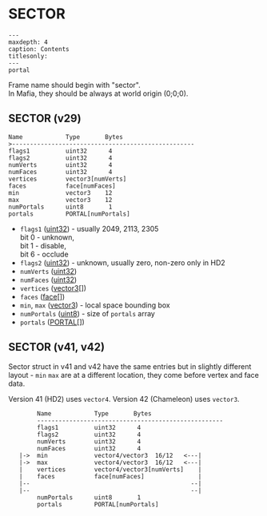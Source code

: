 # SECTOR
```{toctree}
---
maxdepth: 4
caption: Contents
titlesonly:
---
portal
```
Frame name should begin with "sector".  
In Mafia, they should be always at world origin (0;0;0).
## SECTOR (v29)

    Name            Type       Bytes
    >---------------------------------------------------
    flags1          uint32      4     
    flags2          uint32      4    
    numVerts        uint32      4
    numFaces        uint32      4
    vertices        vector3[numVerts]
    faces           face[numFaces]
    min             vector3    12
    max             vector3    12
    numPortals      uint8       1
    portals         PORTAL[numPortals]


- `flags1` ([uint32](types.md)) - usually 2049, 2113, 2305  
bit 0 - unknown,  
bit 1 - disable,   
bit 6 - occlude
- `flags2` ([uint32](types.md)) - unknown, usually zero, non-zero only in HD2
- `numVerts` ([uint32](types.md))
- `numFaces` ([uint32](types.md))
- `vertices` ([vector3](types.md#vector3)[])
- `faces` ([face](types.md#face)[])
- `min`, `max` ([vector3](types.md#vector3)) - local space bounding box
- `numPortals` ([uint8](types.md)) - size of `portals` array
- `portals` ([PORTAL](portal.md)[])

## SECTOR (v41, v42)
Sector struct in v41 and v42 have the same entries but in slightly different layout - `min` `max` are at a different location, they come before vertex and face data.  

Version 41 (HD2) uses `vector4`. Version 42 (Chameleon) uses `vector3`.
```
        Name            Type       Bytes
        ----------------------------------------------------
        flags1          uint32      4     
        flags2          uint32      4     
        numVerts        uint32      4
        numFaces        uint32      4
   |->  min             vector4/vector3  16/12   <---|
   |->  max             vector4/vector3  16/12   <---|    
   |    vertices        vector4/vector3[numVerts]    |
   |    faces           face[numFaces]               |
   |--                                             --| 
   |--                                             --| 
        numPortals      uint8       1
        portals         PORTAL[numPortals]
```